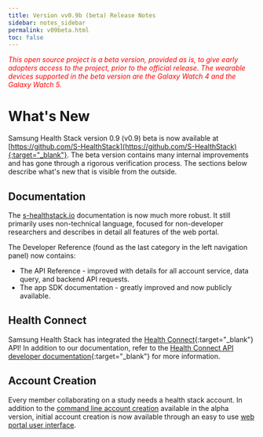 ```yaml
---
title: Version vv0.9b (beta) Release Notes
sidebar: notes_sidebar
permalink: v09beta.html
toc: false
---
```


<span style="color:red">*This open source project is a beta version, provided as is, to give early adopters access to the project, prior to the official release. The wearable devices supported in the beta version are the Galaxy Watch 4 and the Galaxy Watch 5.*</span>

# What's New

Samsung Health Stack version 0.9 (v0.9) beta is now available at [https://github.com/S-HealthStack](https://github.com/S-HealthStack){:target="_blank"}. The beta version contains many internal improvements and has gone through a rigorous verification process. The sections below describe what's new that is visible from the outside. 

## Documentation

The [s-healthstack.io](https://s-healthstack.io) documentation is now much more robust. It still primarily uses non-technical language, focused for non-developer researchers and describes in detail all features of the web portal.

The Developer Reference (found as the last category in the left navigation panel) now contains:

- The API Reference - improved with details for all account service, data query, and backend API requests.
- The app SDK documentation - greatly improved and now publicly available.

## Health Connect

Samsung Health Stack has integrated the [Health Connect](https://developer.android.com/health-connect){:target="_blank"} API! In addition to our documentation, refer to the [Health Connect API developer documentation](https://developer.android.com/guide/health-and-fitness/health-connect){:target="_blank"} for more information.

## Account Creation

Every member collaborating on a study needs a health stack account. In addition to the [command line account creation](../documentation/installation/installing-the-backend.md#xiii-create-initial-account) available in the alpha version, initial account creation is now available through an easy to use [web portal user interface](../documentation/installation/installing-the-portal.md#iii-launch-web-portal-and-create-account).

